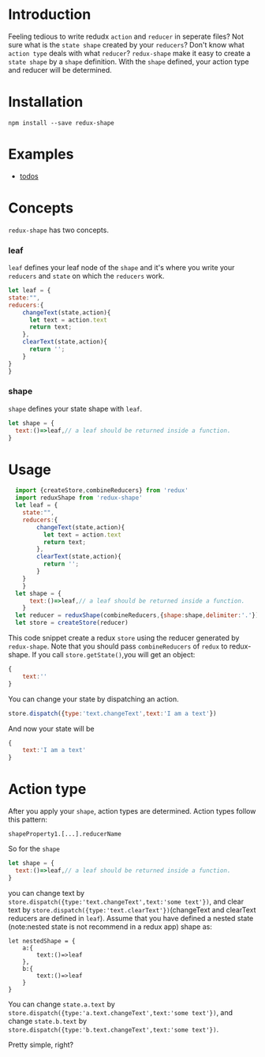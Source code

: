 
# Introduction
Feeling tedious to write redudx `action` and `reducer` in seperate files?
Not sure what is the `state shape` created by your `reducers`?
Don't know what `action type` deals with what `reducer`?
`redux-shape` make it easy to create a `state shape` by a `shape` definition. With the `shape` defined, your action type and reducer will be determined. 

# Installation
```
npm install --save redux-shape
```
# Examples
- [todos](https://github.com/awayisblue/redux-shape/tree/master/examples/todos)

# Concepts
`redux-shape` has two concepts.

### leaf
`leaf` defines your leaf node of the `shape` and it's where you write your `reducers` and  `state` on which the `reducers` work. 
```js
let leaf = {
state:"",
reducers:{
	changeText(state,action){
	  let text = action.text
	  return text;
	},
	clearText(state,action){
	  return '';
	}
}
}
```

### shape
`shape` defines your state shape with `leaf`.
```js
let shape = {
  text:()=>leaf,// a leaf should be returned inside a function.
}
```

# Usage
```js
  import {createStore,combineReducers} from 'redux'
  import reduxShape from 'redux-shape'
  let leaf = {
	state:"",
	reducers:{
		changeText(state,action){
		  let text = action.text
		  return text;
		},
		clearText(state,action){
		  return '';
		}
	}
	}
  let shape = {
	  text:()=>leaf,// a leaf should be returned inside a function.
	}
  let reducer = reduxShape(combineReducers,{shape:shape,delimiter:'.'})
  let store = createStore(reducer)
```
This code snippet create a  redux `store` using the reducer generated by `redux-shape`. Note that you should pass `combineReducers` of `redux` to redux-shape.
If you call `store.getState()`,you will get an object:
```js
{
	text:''
}
```
You can change your state by dispatching an action.
```js
store.dispatch({type:'text.changeText',text:'I am a text'})
```
And now your state will be
```js
{
	text:'I am a text'
}
```

# Action type
After you apply your `shape`, action types are determined. Action types follow this pattern:
```
shapeProperty1.[...].reducerName
```
So for the `shape`
```js
let shape = {
  text:()=>leaf,// a leaf should be returned inside a function.
}
```
you can change text by `store.dispatch({type:'text.changeText',text:'some text'})`, and clear text by `store.dispatch({type:'text.clearText'})`(changeText and clearText reducers are defined in `leaf`).
Assume that you have defined a nested state (note:nested state is not recommend in a redux app) shape as:
```
let nestedShape = {
	a:{
		text:()=>leaf
	},
	b:{
		text:()=>leaf
	}
}
```
You can change `state.a.text` by `store.dispatch({type:'a.text.changeText',text:'some text'})`, and change `state.b.text` by `store.dispatch({type:'b.text.changeText',text:'some text'})`. 

Pretty simple, right?




